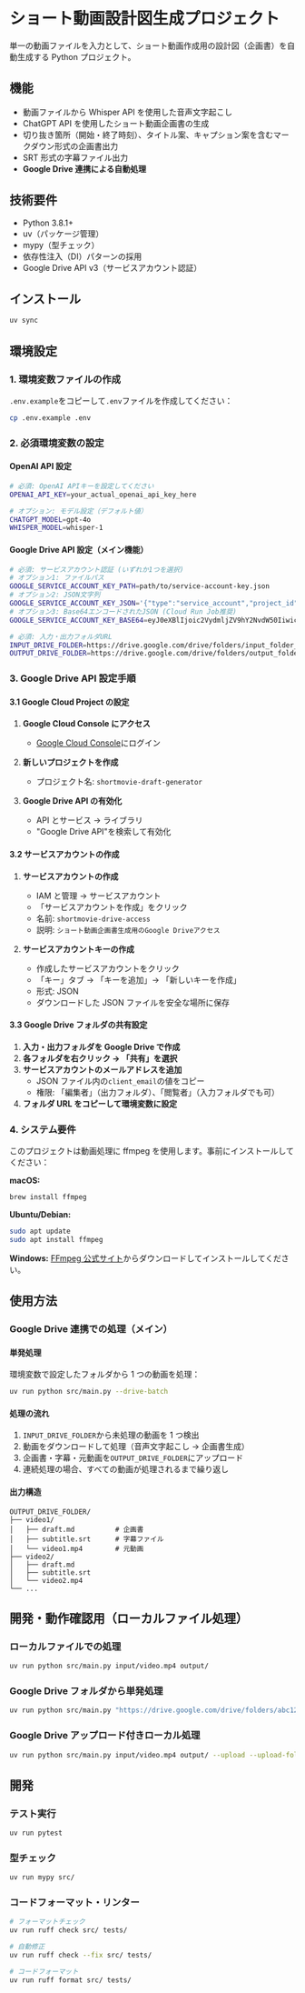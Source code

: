 # ショート動画設計図生成プロジェクト

単一の動画ファイルを入力として、ショート動画作成用の設計図（企画書）を自動生成する Python プロジェクト。

## 機能

- 動画ファイルから Whisper API を使用した音声文字起こし
- ChatGPT API を使用したショート動画企画書の生成
- 切り抜き箇所（開始・終了時刻）、タイトル案、キャプション案を含むマークダウン形式の企画書出力
- SRT 形式の字幕ファイル出力
- **Google Drive 連携による自動処理**

## 技術要件

- Python 3.8.1+
- uv（パッケージ管理）
- mypy（型チェック）
- 依存性注入（DI）パターンの採用
- Google Drive API v3（サービスアカウント認証）

## インストール

```bash
uv sync
```

## 環境設定

### 1. 環境変数ファイルの作成

`.env.example`をコピーして`.env`ファイルを作成してください：

```bash
cp .env.example .env
```

### 2. 必須環境変数の設定

#### OpenAI API 設定

```bash
# 必須: OpenAI APIキーを設定してください
OPENAI_API_KEY=your_actual_openai_api_key_here

# オプション: モデル設定（デフォルト値）
CHATGPT_MODEL=gpt-4o
WHISPER_MODEL=whisper-1
```

#### Google Drive API 設定（メイン機能）

```bash
# 必須: サービスアカウント認証 (いずれか1つを選択)
# オプション1: ファイルパス
GOOGLE_SERVICE_ACCOUNT_KEY_PATH=path/to/service-account-key.json
# オプション2: JSON文字列
GOOGLE_SERVICE_ACCOUNT_KEY_JSON='{"type":"service_account","project_id":"..."}'
# オプション3: Base64エンコードされたJSON (Cloud Run Job推奨)
GOOGLE_SERVICE_ACCOUNT_KEY_BASE64=eyJ0eXBlIjoic2VydmljZV9hY2NvdW50IiwicHJvamVjdF9pZCI6Li4ufQ==

# 必須: 入力・出力フォルダURL
INPUT_DRIVE_FOLDER=https://drive.google.com/drive/folders/input_folder_id
OUTPUT_DRIVE_FOLDER=https://drive.google.com/drive/folders/output_folder_id
```

### 3. Google Drive API 設定手順

#### 3.1 Google Cloud Project の設定

1. **Google Cloud Console にアクセス**

   - [Google Cloud Console](https://console.cloud.google.com/)にログイン

2. **新しいプロジェクトを作成**

   - プロジェクト名: `shortmovie-draft-generator`

3. **Google Drive API の有効化**
   - API とサービス → ライブラリ
   - "Google Drive API"を検索して有効化

#### 3.2 サービスアカウントの作成

1. **サービスアカウントの作成**

   - IAM と管理 → サービスアカウント
   - 「サービスアカウントを作成」をクリック
   - 名前: `shortmovie-drive-access`
   - 説明: `ショート動画企画書生成用のGoogle Driveアクセス`

2. **サービスアカウントキーの作成**
   - 作成したサービスアカウントをクリック
   - 「キー」タブ → 「キーを追加」→ 「新しいキーを作成」
   - 形式: JSON
   - ダウンロードした JSON ファイルを安全な場所に保存

#### 3.3 Google Drive フォルダの共有設定

1. **入力・出力フォルダを Google Drive で作成**
2. **各フォルダを右クリック → 「共有」を選択**
3. **サービスアカウントのメールアドレスを追加**
   - JSON ファイル内の`client_email`の値をコピー
   - 権限: 「編集者」（出力フォルダ）、「閲覧者」（入力フォルダでも可）
4. **フォルダ URL をコピーして環境変数に設定**

### 4. システム要件

このプロジェクトは動画処理に ffmpeg を使用します。事前にインストールしてください：

**macOS:**

```bash
brew install ffmpeg
```

**Ubuntu/Debian:**

```bash
sudo apt update
sudo apt install ffmpeg
```

**Windows:**
[FFmpeg 公式サイト](https://ffmpeg.org/download.html)からダウンロードしてインストールしてください。

## 使用方法

### Google Drive 連携での処理（メイン）

#### 単発処理

環境変数で設定したフォルダから 1 つの動画を処理：

```bash
uv run python src/main.py --drive-batch
```

#### 処理の流れ

1. `INPUT_DRIVE_FOLDER`から未処理の動画を 1 つ検出
2. 動画をダウンロードして処理（音声文字起こし → 企画書生成）
3. 企画書・字幕・元動画を`OUTPUT_DRIVE_FOLDER`にアップロード
4. 連続処理の場合、すべての動画が処理されるまで繰り返し

#### 出力構造

```
OUTPUT_DRIVE_FOLDER/
├── video1/
│   ├── draft.md          # 企画書
│   ├── subtitle.srt      # 字幕ファイル
│   └── video1.mp4        # 元動画
├── video2/
│   ├── draft.md
│   ├── subtitle.srt
│   └── video2.mp4
└── ...
```

## 開発・動作確認用（ローカルファイル処理）

### ローカルファイルでの処理

```bash
uv run python src/main.py input/video.mp4 output/
```

### Google Drive フォルダから単発処理

```bash
uv run python src/main.py "https://drive.google.com/drive/folders/abc123" output/ --drive
```

### Google Drive アップロード付きローカル処理

```bash
uv run python src/main.py input/video.mp4 output/ --upload --upload-folder-id "folder_id"
```

## 開発

### テスト実行

```bash
uv run pytest
```

### 型チェック

```bash
uv run mypy src/
```

### コードフォーマット・リンター

```bash
# フォーマットチェック
uv run ruff check src/ tests/

# 自動修正
uv run ruff check --fix src/ tests/

# コードフォーマット
uv run ruff format src/ tests/
```
